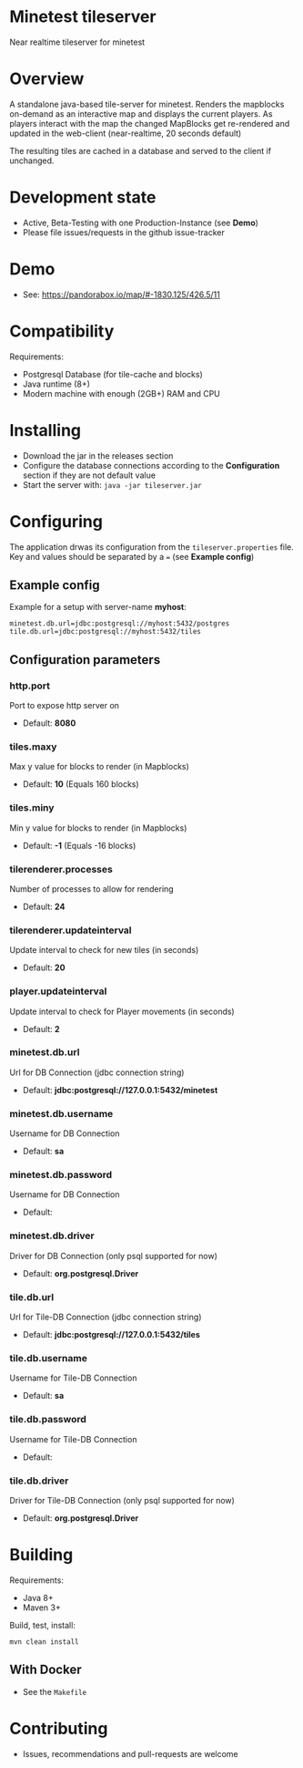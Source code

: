 Minetest tileserver
=======

Near realtime tileserver for minetest

# Overview

A standalone java-based tile-server for minetest.
Renders the mapblocks on-demand as an interactive map and displays the current players.
As players interact with the map the changed MapBlocks get re-rendered
and updated in the web-client (near-realtime, 20 seconds default)

The resulting tiles are cached in a database and served to the client if unchanged. 

# Development state

* Active, Beta-Testing with one Production-Instance (see **Demo**)
* Please file issues/requests in the github issue-tracker

# Demo

* See: https://pandorabox.io/map/#-1830.125/426.5/11

# Compatibility

Requirements:
- Postgresql Database (for tile-cache and blocks)
- Java runtime (8+)
- Modern machine with enough (2GB+) RAM and CPU

# Installing

* Download the jar in the releases section
* Configure the database connections according to the **Configuration** section if they are not default value
* Start the server with: `java -jar tileserver.jar`

# Configuring

The application drwas its configuration from the `tileserver.properties` file.
Key and values should be separated by a `=` (see **Example config**)

## Example config

Example for a setup with server-name **myhost**:
```
minetest.db.url=jdbc:postgresql://myhost:5432/postgres
tile.db.url=jdbc:postgresql://myhost:5432/tiles
```

## Configuration parameters

### http.port
Port to expose http server on
* Default: **8080**

### tiles.maxy
Max y value for blocks to render (in Mapblocks)
* Default: **10** (Equals 160 blocks)

### tiles.miny
Min y value for blocks to render (in Mapblocks)
* Default: **-1** (Equals -16 blocks)

### tilerenderer.processes
Number of processes to allow for rendering
* Default: **24**

### tilerenderer.updateinterval
Update interval to check for new tiles (in seconds)
* Default: **20**

### player.updateinterval
Update interval to check for Player movements (in seconds)
* Default: **2**

### minetest.db.url
Url for DB Connection (jdbc connection string)
* Default: **jdbc:postgresql://127.0.0.1:5432/minetest**

### minetest.db.username
Username for DB Connection
* Default: **sa**

### minetest.db.password
Username for DB Connection
* Default:

### minetest.db.driver
Driver for DB Connection (only psql supported for now)
* Default: **org.postgresql.Driver**

### tile.db.url
Url for Tile-DB Connection (jdbc connection string)
* Default: **jdbc:postgresql://127.0.0.1:5432/tiles**

### tile.db.username
Username for Tile-DB Connection
* Default: **sa**

### tile.db.password
Username for Tile-DB Connection
* Default:

### tile.db.driver
Driver for Tile-DB Connection (only psql supported for now)
* Default: **org.postgresql.Driver**

# Building

Requirements:
* Java 8+
* Maven 3+

Build, test, install:
```
mvn clean install
```

## With Docker

* See the `Makefile`

# Contributing

* Issues, recommendations and pull-requests are welcome